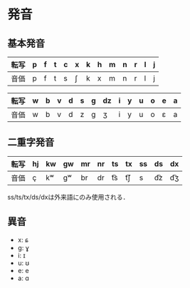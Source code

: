# 発音
## 基本発音
| 転写 | p | f | t | c | x | k | h | m | n | r | l | j |
|------|---|---|---|---|---|---|---|---|---|---|---|---|
| 音価 | p | f | t | s | ʃ | k | x | m | n | r | l | j |

| 転写 | w | b | v | d | s | g | dz | i | y | u | o | e | a |
|------|---|---|---|---|---|---|----|---|---|---|---|---|---|
| 音価 | w | b | v | d | z | ɡ | ʒ  | i | y | u | o | ɛ | a |

## 二重字発音
| 転写 | hj | kw | gw | mr | nr | ts  | tx  | ss | ds  | dx  |
|------|----|----|----|----|----|-----|-----|----|-----|-----|
| 音価 | ç  | kʷ | ɡʷ | br | dr | t͡s | t͡ʃ | s  | d͡z | d͡ʒ |
ss/ts/tx/ds/dxは外来語にのみ使用される．

## 異音
* x: ɕ
* g: ɣ
* i: ɪ
* u: ʊ
* e: e
* a: ɑ
